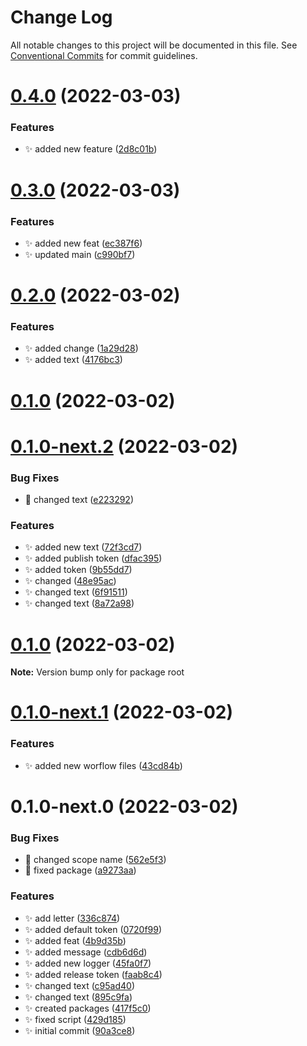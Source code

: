 # Change Log

All notable changes to this project will be documented in this file.
See [Conventional Commits](https://conventionalcommits.org) for commit guidelines.

# [0.4.0](https://github.com/Timfts/monorepo-workflow/compare/v0.3.0...v0.4.0) (2022-03-03)


### Features

* ✨ added new feature ([2d8c01b](https://github.com/Timfts/monorepo-workflow/commit/2d8c01bd1217d3e1f92450e8f170e049d64df9d3))





# [0.3.0](https://github.com/Timfts/monorepo-workflow/compare/v0.2.0...v0.3.0) (2022-03-03)


### Features

* ✨ added new feat ([ec387f6](https://github.com/Timfts/monorepo-workflow/commit/ec387f6ca44e6637cddacd68ba5f12b07ba78f53))
* ✨ updated main ([c990bf7](https://github.com/Timfts/monorepo-workflow/commit/c990bf70335612877c7fc06b66afbca6343ccae5))





# [0.2.0](https://github.com/Timfts/monorepo-workflow/compare/v0.1.0-next.2...v0.2.0) (2022-03-02)


### Features

* ✨ added change ([1a29d28](https://github.com/Timfts/monorepo-workflow/commit/1a29d28d39e74b31f77bb66a3bd484210783e8a2))
* ✨ added text ([4176bc3](https://github.com/Timfts/monorepo-workflow/commit/4176bc3136df88522bca0662a8777c31ff547be4))



# [0.1.0](https://github.com/Timfts/monorepo-workflow/compare/v0.1.0-next.1...v0.1.0) (2022-03-02)





# [0.1.0-next.2](https://github.com/Timfts/monorepo-workflow/compare/v0.1.0-next.1...v0.1.0-next.2) (2022-03-02)


### Bug Fixes

* 🐛 changed text ([e223292](https://github.com/Timfts/monorepo-workflow/commit/e223292328bd0c62f5d60fb880c2f853a13d1c2e))


### Features

* ✨ added new text ([72f3cd7](https://github.com/Timfts/monorepo-workflow/commit/72f3cd7632d27ffd9d38c7e4572642d95f2e7d4b))
* ✨ added publish token ([dfac395](https://github.com/Timfts/monorepo-workflow/commit/dfac3958e002f4079c56ef27b5afe757b25e1c9e))
* ✨ added token ([9b55dd7](https://github.com/Timfts/monorepo-workflow/commit/9b55dd79e07b4e9aa1c5e0b8e5bd5a30be0063c9))
* ✨ changed ([48e95ac](https://github.com/Timfts/monorepo-workflow/commit/48e95ac7668dd17ad7fe70ed02c3a0d20781a738))
* ✨ changed text ([6f91511](https://github.com/Timfts/monorepo-workflow/commit/6f91511f9457eb5a6b92106d561d52d4614a2b75))
* ✨ changed text ([8a72a98](https://github.com/Timfts/monorepo-workflow/commit/8a72a987d7cc3c9641ff6461d51c5f724a0ca5b3))
# [0.1.0](https://github.com/Timfts/monorepo-workflow/compare/v0.1.0-next.1...v0.1.0) (2022-03-02)

**Note:** Version bump only for package root





# [0.1.0-next.1](https://github.com/Timfts/monorepo-workflow/compare/v0.1.0-next.0...v0.1.0-next.1) (2022-03-02)


### Features

* ✨ added new worflow files ([43cd84b](https://github.com/Timfts/monorepo-workflow/commit/43cd84b758ec86347ecb43ebae5aca799b010d0c))





# 0.1.0-next.0 (2022-03-02)


### Bug Fixes

* 🐛 changed scope name ([562e5f3](https://github.com/Timfts/monorepo-workflow/commit/562e5f34f3e10d52e358e1d9bbd217e5573c0cfa))
* 🐛 fixed package ([a9273aa](https://github.com/Timfts/monorepo-workflow/commit/a9273aad264e78153f6236957066c4bd483ae3b1))


### Features

* ✨ add letter ([336c874](https://github.com/Timfts/monorepo-workflow/commit/336c874335026fba1efbca319a19c063c6015431))
* ✨ added default token ([0720f99](https://github.com/Timfts/monorepo-workflow/commit/0720f999060bedba4aaa773ff970856e09101bb4))
* ✨ added feat ([4b9d35b](https://github.com/Timfts/monorepo-workflow/commit/4b9d35b5a4674935e68fe341471c35d14f0b70d2))
* ✨ added message ([cdb6d6d](https://github.com/Timfts/monorepo-workflow/commit/cdb6d6d92253ebd8d5f9aacdf445b6e0c8dcb603))
* ✨ added new logger ([45fa0f7](https://github.com/Timfts/monorepo-workflow/commit/45fa0f7563b58655afa9398ef8db5788db5f7072))
* ✨ added release token ([faab8c4](https://github.com/Timfts/monorepo-workflow/commit/faab8c40a73143603751f8adcd55d05e0aac3458))
* ✨ changed text ([c95ad40](https://github.com/Timfts/monorepo-workflow/commit/c95ad4078e384c2e432df7d2356e76f609c6d01e))
* ✨ changed text ([895c9fa](https://github.com/Timfts/monorepo-workflow/commit/895c9fa60d4a9157122c163d1f35829ee480cc85))
* ✨ created packages ([417f5c0](https://github.com/Timfts/monorepo-workflow/commit/417f5c05553378210998f584fe0a2cb504bf8802))
* ✨ fixed script ([429d185](https://github.com/Timfts/monorepo-workflow/commit/429d185bad26eb6a2256bd123899746da513ebf7))
* ✨ initial commit ([90a3ce8](https://github.com/Timfts/monorepo-workflow/commit/90a3ce871e0de4e9b06de1461bad9458531f79b5))
